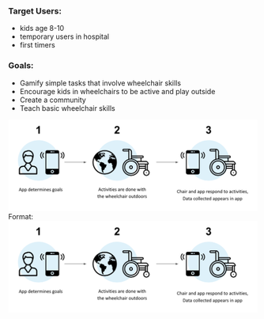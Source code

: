 ### Target Users:

- kids age 8-10
- temporary users in hospital
- first timers

### Goals:

- Gamify simple tasks that involve wheelchair skills
- Encourage kids in wheelchairs to be active and play outside
- Create a community
- Teach basic wheelchair skills

![GitHub Logo](/images/img1.png)
Format: ![Alt Text](/images/img1.png)

